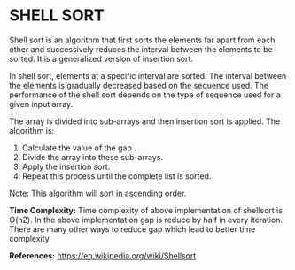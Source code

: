# SHELL SORT

Shell sort is an algorithm that first sorts the elements far apart from each other and successively reduces the interval between the elements to be sorted.
It is a generalized version of insertion sort.

In shell sort, elements at a specific interval are sorted. The interval between the elements is gradually decreased based on the sequence used. 
The performance of the shell sort depends on the type of sequence used for a given input array.

The array is divided into sub-arrays and then insertion sort is applied. The algorithm is:
<ol>
  <li> Calculate the value of the ​gap .</li>
  <li> Divide the array into these sub-arrays.</li>
  <li> Apply the insertion sort.</li>
  <li> Repeat this process until the complete list is sorted.</li>
</ol>

Note: This algorithm will sort in ascending order.

<b>Time Complexity:</b> Time complexity of above implementation of shellsort is O(n2). 
 In the above implementation gap is reduce by half in every iteration. 
 There are many other ways to reduce gap which lead to better time complexity 
 
<b>References:</b>
https://en.wikipedia.org/wiki/Shellsort
